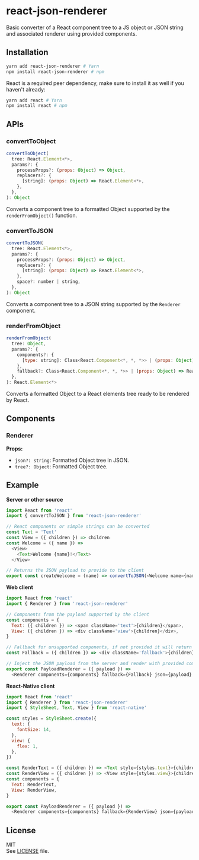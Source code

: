 # react-json-renderer

Basic converter of a React component tree to a JS object or JSON string and associated renderer using provided components.

## Installation

```sh
yarn add react-json-renderer # Yarn
npm install react-json-renderer # npm
```

React is a required peer dependency, make sure to install it as well if you haven't already:

```sh
yarn add react # Yarn
npm install react # npm
```

## APIs

### convertToObject

```js
convertToObject(
  tree: React.Element<*>,
  params?: {
    processProps?: (props: Object) => Object,
    replacers?: {
      [string]: (props: Object) => React.Element<*>,
    },
  },
): Object
```

Converts a component tree to a formatted Object supported by the `renderFromObject()` function.

### convertToJSON

```js
convertToJSON(
  tree: React.Element<*>,
  params?: {
    processProps?: (props: Object) => Object,
    replacers?: {
      [string]: (props: Object) => React.Element<*>,
    },
    space?: number | string,
  },
): Object
```

Converts a component tree to a JSON string supported by the `Renderer` component.

### renderFromObject

```js
renderFromObject(
  tree: Object,
  params?: {
    components?: {
      [type: string]: Class<React.Component<*, *, *>> | (props: Object) => React.Element<*>,
    },
    fallback?: Class<React.Component<*, *, *>> | (props: Object) => React.Element<*>,
  },
): React.Element<*>
```

Converts a formatted Object to a React elements tree ready to be rendered by React.

## Components

### Renderer

**Props:**

- `json?: string`: Formatted Object tree in JSON.
- `tree?: Object`: Formatted Object tree.

## Example

**Server or other source**

```js
import React from 'react'
import { convertToJSON } from 'react-json-renderer'

// React components or simple strings can be converted
const Text = 'Text'
const View = ({ children }) => children
const Welcome = ({ name }) =>
  <View>
    <Text>Welcome {name}!</Text>
  </View>

// Returns the JSON payload to provide to the client
export const createWelcome = (name) => convertToJSON(<Welcome name={name} />)
```

**Web client**

```js
import React from 'react'
import { Renderer } from 'react-json-renderer'

// Components from the payload supported by the client
const components = {
  Text: ({ children }) => <span className='text'>{children}</span>,
  View: ({ children }) => <div className='view'>{children}</div>,
}

// Fallback for unsupported components, if not provided it will return null and therefore not render the component and its children
const Fallback = ({ children }) => <div className='fallback'>{children}</div>

// Inject the JSON payload from the server and render with provided component and fallback
export const PayloadRenderer = ({ payload }) =>
  <Renderer components={components} fallback={Fallback} json={payload} />
```

**React-Native client**

```js
import React from 'react'
import { Renderer } from 'react-json-renderer'
import { StyleSheet, Text, View } from 'react-native'

const styles = StyleSheet.create({
  text: {
    fontSize: 14,
  },
  view: {
    flex: 1,
  },
})

const RenderText = ({ children }) => <Text style={styles.text}>{children}</Text>
const RenderView = ({ children }) => <View style={styles.view}>{children}</View>
const components = {
  Text: RenderText,
  View: RenderView,
}

export const PayloadRenderer = ({ payload }) =>
  <Renderer components={components} fallback={RenderView} json={payload} />
```

## License

MIT  
See [LICENSE](LICENSE) file.
